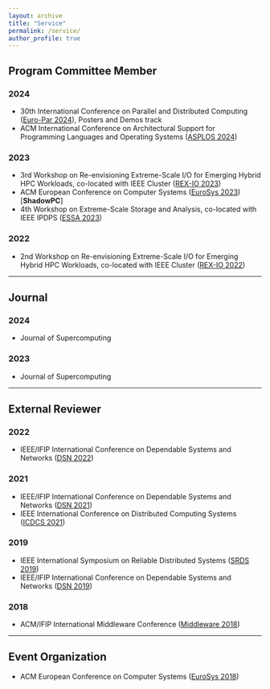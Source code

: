 ```yaml
---
layout: archive
title: "Service"
permalink: /service/
author_profile: true
---
```


## Program Committee Member
### 2024
* 30th International Conference on Parallel and Distributed Computing ([Euro-Par 2024](https://2024.euro-par.org/)), Posters and Demos track
* ACM International Conference on Architectural Support for Programming Languages and Operating Systems ([ASPLOS 2024](https://www.asplos-conference.org/asplos2024/))

### 2023
* 3rd Workshop on Re-envisioning Extreme-Scale I/O for Emerging Hybrid HPC Workloads, co-located with IEEE Cluster ([REX-IO 2023](https://sites.google.com/view/rexio/home))
* ACM European Conference on Computer Systems ([EuroSys 2023](https://2023.eurosys.org/)) [**ShadowPC**]
* 4th Workshop on Extreme-Scale Storage and Analysis, co-located with IEEE IPDPS ([ESSA 2023](https://sites.google.com/view/essa-2023/home))

### 2022
* 2nd Workshop on Re-envisioning Extreme-Scale I/O for Emerging Hybrid HPC Workloads, co-located with IEEE Cluster ([REX-IO 2022](https://sites.google.com/view/rexio/previous-editions/rex-io-2022/rex-io-2022-program-committee))

***

## Journal

### 2024 
* Journal of Supercomputing

### 2023
* Journal of Supercomputing

***

## External Reviewer
### 2022
* IEEE/IFIP International Conference on Dependable Systems and Networks ([DSN 2022](https://dsn2022.github.io/))


### 2021
* IEEE/IFIP International Conference on Dependable Systems and Networks ([DSN 2021](https://dsn2021.ntu.edu.tw/))
* IEEE International Conference on Distributed Computing Systems ([ICDCS 2021](https://icdcs2021.us/))


### 2019
* IEEE International Symposium on Reliable Distributed Systems ([SRDS 2019](https://srds2019.projet.liris.cnrs.fr/))
* IEEE/IFIP International Conference on Dependable Systems and Networks ([DSN 2019](http://2019.dsn.org/))

### 2018
* ACM/IFIP International Middleware Conference ([Middleware 2018](http://2018.middleware-conference.org/))

***

## Event Organization
* ACM European Conference on Computer Systems ([EuroSys 2018](https://eurosys2018.org/))